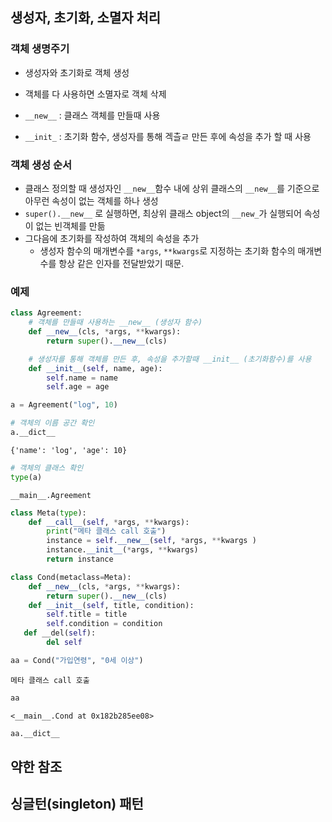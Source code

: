 ## 생성자, 초기화, 소멸자 처리

### 객체 생명주기

- 생성자와 초기화로 객체 생성
- 객체를 다 사용하면 소멸자로 객체 삭제

- `__new__` : 클래스 객체를 만들때 사용
- `__init_` :  초기화 함수, 생성자를 통해 겍츨ㄹ 만든 후에 속성을 추가 할 때 사용

### 객체 생성 순서

- 클래스 정의할 때 생성자인 `__new__`함수 내에 상위 클래스의 `__new__`를 기준으로 아무런 속성이 없는 객체를 하나 생성
- `super().__new__` 로 실행하면, 최상위 클래스 object의 `__new_`가 실행되어 속성이 없는 빈객체를 만듦
- 그다음에 초기화를 작성하여 객체의 속성을 추가
  - 생성자 함수의 매개변수를 `*args`, `**kwargs`로 지정하는 초기화 함수의 매개변수를 항상 같은 인자를 전달받았기 때문.



### 예제

```python
class Agreement:
    # 객체를 만들때 사용하는 __new__ (생성자 함수)
    def __new__(cls, *args, **kwargs):
        return super().__new__(cls)

    # 생성자를 통해 객체를 만든 후, 속성을 추가할때 __init__ (초기화함수)를 사용 
    def __init__(self, name, age):
        self.name = name
        self.age = age
```


```python
a = Agreement("log", 10)
```


```python
# 객체의 이름 공간 확인
a.__dict__
```




    {'name': 'log', 'age': 10}




```python
# 객체의 클래스 확인
type(a)
```




    __main__.Agreement



```python
class Meta(type):
    def __call__(self, *args, **kwargs):
        print("메타 클래스 call 호출")
        instance = self.__new__(self, *args, **kwargs )
        instance.__init__(*args, **kwargs)
        return instance
```


```python
class Cond(metaclass=Meta):
    def __new__(cls, *args, **kwargs):
        return super().__new__(cls)
    def __init__(self, title, condition):
        self.title = title
        self.condition = condition
   def __del(self):
        del self
```


```python
aa = Cond("가입연령", "0세 이상")
```

    메타 클래스 call 호출



```python
aa
```




    <__main__.Cond at 0x182b285ee08>




```python
aa.__dict__
```





## 약한 참조







## 싱글턴(singleton) 패턴

